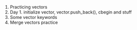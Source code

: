 1. Practicing vectors
2. Day 1. initialize vector, vector.push_back(), cbegin and stuff
3. Some vector keywords
4. Merge vectors practice
